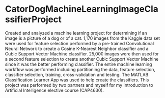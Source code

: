 # CatorDogMachineLearningImageClassifierProject
Created and analyzed a machine learning project for determining if an image is a picture of a dog or of a cat. 1,170 images 
from the Kaggle data set were used for feature selection performed by a pre-trained Convolutional Neural Network to create a
Cosine K-Nearest Neighbor classifier and a Cubic Support Vector Machine classifier. 25,000 images were then used for a second 
feature selection to create another Cubic Support Vector Machine since it was the better performing classifier. The entire machine 
learning workflow was performed including partitioning the data, feature selection, classifier selection, training, cross-validation 
and testing. The MATLAB Classification Learner App was used to help create the classifiers. This project was performed by two partners
and myself for my Introduction to Artificial Intelligence elective course (CAP4630).
